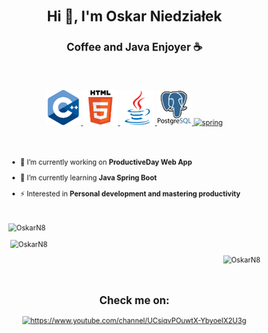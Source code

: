 <h1 align="center">Hi 👋, I'm Oskar Niedziałek</h1>
<h2 align="center">Coffee and Java Enjoyer ☕</h2>
<br>
<br>
<p align="center"> <a href="https://www.w3schools.com/cpp/" target="_blank" rel="noreferrer"> <img src="https://raw.githubusercontent.com/devicons/devicon/master/icons/cplusplus/cplusplus-original.svg" alt="cplusplus" width="70" height="70"/> </a> <a href="https://www.w3.org/html/" target="_blank" rel="noreferrer"> <img src="https://raw.githubusercontent.com/devicons/devicon/master/icons/html5/html5-original-wordmark.svg" alt="html5" width="70" height="70"/> </a> <a href="https://www.java.com" target="_blank" rel="noreferrer"> <img src="https://raw.githubusercontent.com/devicons/devicon/master/icons/java/java-original.svg" alt="java" width="70" height="70"/> </a> <a href="https://www.postgresql.org" target="_blank" rel="noreferrer"> <img src="https://raw.githubusercontent.com/devicons/devicon/master/icons/postgresql/postgresql-original-wordmark.svg" alt="postgresql" width="70" height="70"/> </a> <a href="https://spring.io/" target="_blank" rel="noreferrer"> <img src="https://www.vectorlogo.zone/logos/springio/springio-icon.svg" alt="spring" width="70" height="70"/> </a> </p>

<br>
<br>

- 🔭 I’m currently working on **ProductiveDay Web App**

- 🌱 I’m currently learning **Java Spring Boot**

- ⚡ Interested in **Personal development and mastering productivity**

<br>


<p>&nbsp;<img align="left" src="https://github-readme-stats.vercel.app/api?username=OskarN8&show_icons=true&count_private=true&theme=tokyonight" alt="OskarN8" /></p>
<p>&nbsp;<img align="center" src="https://github-readme-stats.vercel.app/api/top-langs?username=OskarN8&show_icons=true&locale=en&hide_border=false&layout=compact&theme=tokyonight" alt="OskarN8" /></p>
<p>&nbsp;<img align="right" src="https://github-readme-streak-stats.herokuapp.com/?user=OskarN8&theme=tokyonight" alt="OskarN8" /></p>


<br>
<h2 align="center">Check me on:</h2>
<p align="center">
<a href="https://www.youtube.com/c/@lethal88" target="blank"><img align="center" src="https://raw.githubusercontent.com/rahuldkjain/github-profile-readme-generator/master/src/images/icons/Social/youtube.svg" alt="https://www.youtube.com/channel/UCsiqvPOuwtX-YbyoeIX2U3g" height="60" width="70" /></a>
</p>
